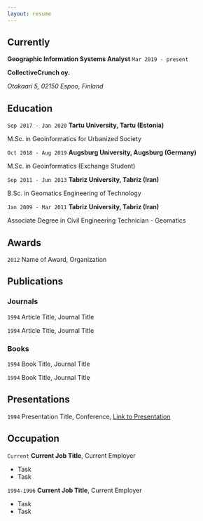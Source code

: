 ```yaml
---
layout: resume
---
```

## Currently

__Geographic Information Systems Analyst__
`Mar 2019 - present`

__CollectiveCrunch oy.__

*Otakaari 5, 02150 Espoo, Finland*

## Education

`Sep 2017 - Jan 2020`
__Tartu University, Tartu (Estonia)__

M.Sc. in Geoinformatics for Urbanized Society

`Oct 2018 - Aug 2019`
__Augsburg University, Augsburg (Germany)__

M.Sc. in Geoinformatics (Exchange Student)

`Sep 2011 - Jun 2013`
__Tabriz University, Tabriz (Iran)__

B.Sc. in Geomatics Engineering of Technology

`Jan 2009 - Mar 2011`
__Tabriz University, Tabriz (Iran)__

Associate Degree in Civil Engineering Technician - Geomatics

## Awards

`2012`
Name of Award, Organization 

## Publications

<!-- A list is also available [online](https://scholar.google.co.uk/citations?user=LTOTl0YAAAAJ) -->

### Journals

`1994`
Article Title, Journal Title

`1994`
Article Title, Journal Title

### Books

`1994`
Book Title, Journal Title

`1994`
Book Title, Journal Title


## Presentations

`1994`
Presentation Title, Conference, <a href="https://MyWebsite.tld/presentation1">Link to Presentation</a>


## Occupation

`Current`
__Current Job Title__, Current Employer 

- Task
- Task

`1994-1996`
__Current Job Title__, Current Employer 

- Task
- Task



<!-- ### Footer

Last updated: May 2013 -->


